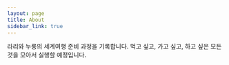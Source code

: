 ```yaml
---
layout: page
title: About
sidebar_link: true
---
```


라리와 누룽의 세계여행 준비 과정을 기록합니다.
먹고 싶고, 가고 싶고, 하고 싶은 모든 것을 모아서 실행할 예정입니다.
